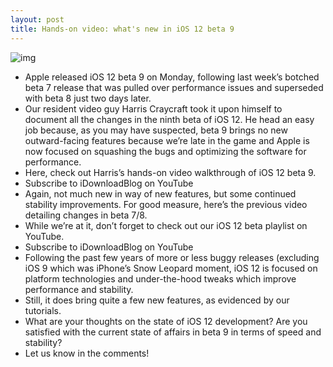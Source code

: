 ```yaml
---
layout: post
title: Hands-on video: what's new in iOS 12 beta 9
---
```

![img](http://media.idownloadblog.com/wp-content/uploads/2018/08/iOS-12-beta-9-teaser-003.jpg)
* Apple released iOS 12 beta 9 on Monday, following last week’s botched beta 7 release that was pulled over performance issues and superseded with beta 8 just two days later.
* Our resident video guy Harris Craycraft took it upon himself to document all the changes in the ninth beta of iOS 12. He head an easy job because, as you may have suspected, beta 9 brings no new outward-facing features because we’re late in the game and Apple is now focused on squashing the bugs and optimizing the software for performance.
* Here, check out Harris’s hands-on video walkthrough of iOS 12 beta 9.
* Subscribe to iDownloadBlog on YouTube
* Again, not much new in way of new features, but some continued stability improvements. For good measure, here’s the previous video detailing changes in beta 7/8.
* While we’re at it, don’t forget to check out our iOS 12 beta playlist on YouTube.
* Subscribe to iDownloadBlog on YouTube
* Following the past few years of more or less buggy releases (excluding iOS 9 which was iPhone’s Snow Leopard moment, iOS 12 is focused on platform technologies and under-the-hood tweaks which improve performance and stability.
* Still, it does bring quite a few new features, as evidenced by our tutorials.
* What are your thoughts on the state of iOS 12 development? Are you satisfied with the current state of affairs in beta 9 in terms of speed and stability?
* Let us know in the comments!

